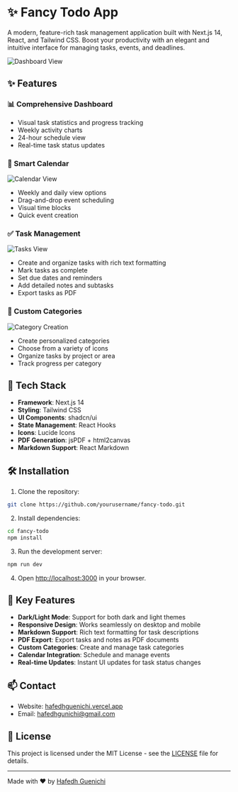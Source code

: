 # ✨ Fancy Todo App

A modern, feature-rich task management application built with Next.js 14, React, and Tailwind CSS. Boost your productivity with an elegant and intuitive interface for managing tasks, events, and deadlines.

![Dashboard View](https://hebbkx1anhila5yf.public.blob.vercel-storage.com/Screenshot%20%2862%29-Q7q3HNanqXA6X8OJl5ztQn04h4VePJ.png)

## ✨ Features

### 📊 Comprehensive Dashboard
- Visual task statistics and progress tracking
- Weekly activity charts
- 24-hour schedule view
- Real-time task status updates

### 📅 Smart Calendar
![Calendar View](https://hebbkx1anhila5yf.public.blob.vercel-storage.com/Screenshot%20%2861%29-ffS2pp2TOcDP1gm1qzRCJeSvr86iUD.png)
- Weekly and daily view options
- Drag-and-drop event scheduling
- Visual time blocks
- Quick event creation

### ✅ Task Management
![Tasks View](https://hebbkx1anhila5yf.public.blob.vercel-storage.com/Screenshot%20%2860%29-MCUtrmsXWfxI1VXARKWSgtvUj4C67Y.png)
- Create and organize tasks with rich text formatting
- Mark tasks as complete
- Set due dates and reminders
- Add detailed notes and subtasks
- Export tasks as PDF

### 📁 Custom Categories
![Category Creation](https://hebbkx1anhila5yf.public.blob.vercel-storage.com/Screenshot%20%2859%29-3ZOvfZENJ2wvD2qSuF7NWCfGKcK6ed.png)
- Create personalized categories
- Choose from a variety of icons
- Organize tasks by project or area
- Track progress per category

## 🚀 Tech Stack

- **Framework**: Next.js 14
- **Styling**: Tailwind CSS
- **UI Components**: shadcn/ui
- **State Management**: React Hooks
- **Icons**: Lucide Icons
- **PDF Generation**: jsPDF + html2canvas
- **Markdown Support**: React Markdown

## 🛠️ Installation

1. Clone the repository:
```bash
git clone https://github.com/yourusername/fancy-todo.git
```

2. Install dependencies:
```bash
cd fancy-todo
npm install
```

3. Run the development server:
```bash
npm run dev
```

4. Open [http://localhost:3000](http://localhost:3000) in your browser.

## 🎯 Key Features

- **Dark/Light Mode**: Support for both dark and light themes
- **Responsive Design**: Works seamlessly on desktop and mobile
- **Markdown Support**: Rich text formatting for task descriptions
- **PDF Export**: Export tasks and notes as PDF documents
- **Custom Categories**: Create and manage task categories
- **Calendar Integration**: Schedule and manage events
- **Real-time Updates**: Instant UI updates for task status changes

## 📫 Contact

- Website: [hafedhguenichi.vercel.app](https://hafedhguenichi.vercel.app)
- Email: [hafedhgunichi@gmail.com](mailto:hafedhgunichi@gmail.com)

## 📄 License

This project is licensed under the MIT License - see the [LICENSE](LICENSE) file for details.

---

Made with ❤️ by [Hafedh Guenichi](https://hafedhguenichi.vercel.app)
